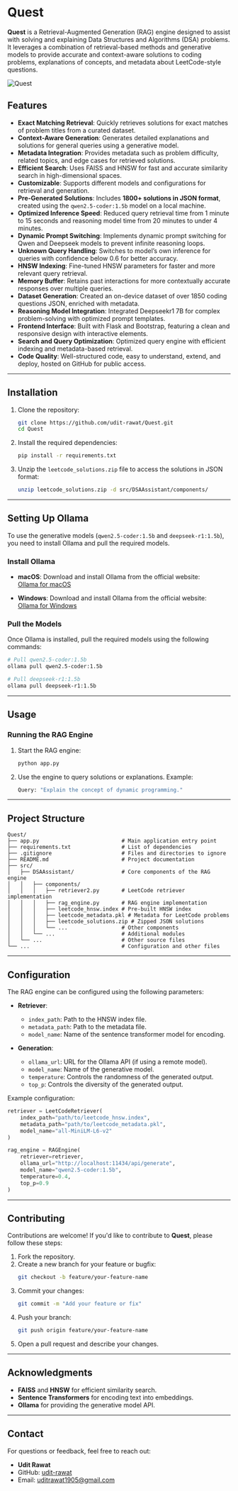 # Quest

**Quest** is a Retrieval-Augmented Generation (RAG) engine designed to assist with solving and explaining Data Structures and Algorithms (DSA) problems. It leverages a combination of retrieval-based methods and generative models to provide accurate and context-aware solutions to coding problems, explanations of concepts, and metadata about LeetCode-style questions.

![Quest](templates/Quest.png)

## Features

- **Exact Matching Retrieval**: Quickly retrieves solutions for exact matches of problem titles from a curated dataset.
- **Context-Aware Generation**: Generates detailed explanations and solutions for general queries using a generative model.
- **Metadata Integration**: Provides metadata such as problem difficulty, related topics, and edge cases for retrieved solutions.
- **Efficient Search**: Uses FAISS and HNSW for fast and accurate similarity search in high-dimensional spaces.
- **Customizable**: Supports different models and configurations for retrieval and generation.
- **Pre-Generated Solutions**: Includes **1800+ solutions in JSON format**, created using the `qwen2.5-coder:1.5b` model on a local machine.
- **Optimized Inference Speed**: Reduced query retrieval time from 1 minute to 15 seconds and reasoning model time from 20 minutes to under 4 minutes.
- **Dynamic Prompt Switching**: Implements dynamic prompt switching for Qwen and Deepseek models to prevent infinite reasoning loops.
- **Unknown Query Handling**: Switches to model’s own inference for queries with confidence below 0.6 for better accuracy.
- **HNSW Indexing**: Fine-tuned HNSW parameters for faster and more relevant query retrieval.
- **Memory Buffer**: Retains past interactions for more contextually accurate responses over multiple queries.
- **Dataset Generation**: Created an on-device dataset of over 1850 coding questions JSON, enriched with metadata.
- **Reasoning Model Integration**: Integrated Deepseekr1 7B for complex problem-solving with optimized prompt templates.
- **Frontend Interface**: Built with Flask and Bootstrap, featuring a clean and responsive design with interactive elements.
- **Search and Query Optimization**: Optimized query engine with efficient indexing and metadata-based retrieval.
- **Code Quality**: Well-structured code, easy to understand, extend, and deploy, hosted on GitHub for public access.

---

## Installation

1. Clone the repository:

   ```bash
   git clone https://github.com/udit-rawat/Quest.git
   cd Quest
   ```

2. Install the required dependencies:

   ```bash
   pip install -r requirements.txt
   ```

3. Unzip the `leetcode_solutions.zip` file to access the solutions in JSON format:
   ```bash
   unzip leetcode_solutions.zip -d src/DSAAssistant/components/
   ```

---

## Setting Up Ollama

To use the generative models (`qwen2.5-coder:1.5b` and `deepseek-r1:1.5b`), you need to install Ollama and pull the required models.

### Install Ollama

- **macOS**:
  Download and install Ollama from the official website:  
  [Ollama for macOS](https://ollama.ai/download/mac)

- **Windows**:
  Download and install Ollama from the official website:  
  [Ollama for Windows](https://ollama.ai/download/windows)

### Pull the Models

Once Ollama is installed, pull the required models using the following commands:

```bash
# Pull qwen2.5-coder:1.5b
ollama pull qwen2.5-coder:1.5b

# Pull deepseek-r1:1.5b
ollama pull deepseek-r1:1.5b
```

---

## Usage

### Running the RAG Engine

1. Start the RAG engine:

   ```bash
   python app.py
   ```

2. Use the engine to query solutions or explanations. Example:
   ```bash
   Query: "Explain the concept of dynamic programming."
   ```

---

## Project Structure

```
Quest/
├── app.py                          # Main application entry point
├── requirements.txt                # List of dependencies
├── .gitignore                      # Files and directories to ignore
├── README.md                       # Project documentation
├── src/
│   ├── DSAAssistant/               # Core components of the RAG engine
│   │   ├── components/
│   │   │   ├── retriever2.py       # LeetCode retriever implementation
│   │   │   ├── rag_engine.py       # RAG engine implementation
│   │   │   ├── leetcode_hnsw.index # Pre-built HNSW index
│   │   │   ├── leetcode_metadata.pkl # Metadata for LeetCode problems
│   │   │   ├── leetcode_solutions.zip # Zipped JSON solutions
│   │   │   └── ...                 # Other components
│   │   └── ...                     # Additional modules
│   └── ...                         # Other source files
└── ...                             # Configuration and other files
```

---

## Configuration

The RAG engine can be configured using the following parameters:

- **Retriever**:

  - `index_path`: Path to the HNSW index file.
  - `metadata_path`: Path to the metadata file.
  - `model_name`: Name of the sentence transformer model for encoding.

- **Generation**:
  - `ollama_url`: URL for the Ollama API (if using a remote model).
  - `model_name`: Name of the generative model.
  - `temperature`: Controls the randomness of the generated output.
  - `top_p`: Controls the diversity of the generated output.

Example configuration:

```python
retriever = LeetCodeRetriever(
    index_path="path/to/leetcode_hnsw.index",
    metadata_path="path/to/leetcode_metadata.pkl",
    model_name="all-MiniLM-L6-v2"
)

rag_engine = RAGEngine(
    retriever=retriever,
    ollama_url="http://localhost:11434/api/generate",
    model_name="qwen2.5-coder:1.5b",
    temperature=0.4,
    top_p=0.9
)
```

---

## Contributing

Contributions are welcome! If you'd like to contribute to **Quest**, please follow these steps:

1. Fork the repository.
2. Create a new branch for your feature or bugfix:
   ```bash
   git checkout -b feature/your-feature-name
   ```
3. Commit your changes:
   ```bash
   git commit -m "Add your feature or fix"
   ```
4. Push your branch:
   ```bash
   git push origin feature/your-feature-name
   ```
5. Open a pull request and describe your changes.

---

## Acknowledgments

- **FAISS** and **HNSW** for efficient similarity search.
- **Sentence Transformers** for encoding text into embeddings.
- **Ollama** for providing the generative model API.

---

## Contact

For questions or feedback, feel free to reach out:

- **Udit Rawat**
- GitHub: [udit-rawat](https://github.com/udit-rawat)
- Email: [uditrawat1905@gmail.com](mailto:uditrawat1905@gmail.com)

```

```
